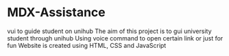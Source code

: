 # MDX-Assistance
vui to guide student on unihub
The aim of this project is to gui university student through unihub
Using voice command to open certain link or just for fun
Website is created using HTML, CSS and JavaScript
